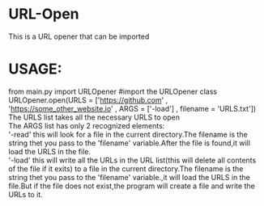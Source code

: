 # URL-Open
This is a URL opener that can be imported
# USAGE:  
  from main.py import URLOpener #import the URLOpener class  
  URLOpener.open(URLS = ['https://github.com' , 'https://some_other_website.io' , ARGS = ['-load'] , filename = 'URLS.txt'])  
The URLS list takes all the necessary URLS to open  
The ARGS list has only 2 recognized elements:  
    '-read' this will look for a file in the current directory.The filename is the string thet you pass to the 'filename' variable.After the file is found,it will load the URLS in the file.  
    '-load' this will write all the URLs in the URL list(this will delete all contents of the file if it exits) to a file in the current directory.The filename is the string thet you pass to the 'filename' variable.,it will load the URLS in the file.But if the file does not exist,the program will create a file and write the URLs to it.  
    
